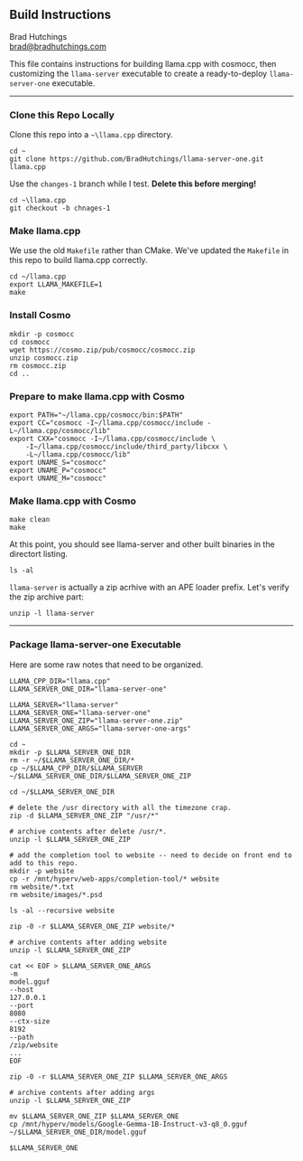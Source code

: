 ## Build Instructions

Brad Hutchings<br/>
brad@bradhutchings.com

This file contains instructions for building llama.cpp with cosmocc, then customizing the `llama-server` executable to create a ready-to-deploy `llama-server-one` executable.

---

### Clone this Repo Locally
Clone this repo into a `~\llama.cpp` directory.
```
cd ~
git clone https://github.com/BradHutchings/llama-server-one.git llama.cpp
```

Use the `changes-1` branch while I test. **Delete this before merging!**
```
cd ~\llama.cpp
git checkout -b chnages-1
```

### Make llama.cpp
We use the old `Makefile` rather than CMake. We've updated the `Makefile` in this repo to build llama.cpp correctly.
```
cd ~/llama.cpp
export LLAMA_MAKEFILE=1
make
```

### Install Cosmo
```
mkdir -p cosmocc
cd cosmocc
wget https://cosmo.zip/pub/cosmocc/cosmocc.zip
unzip cosmocc.zip
rm cosmocc.zip
cd ..
```

### Prepare to make llama.cpp with Cosmo
```
export PATH="~/llama.cpp/cosmocc/bin:$PATH"
export CC="cosmocc -I~/llama.cpp/cosmocc/include -L~/llama.cpp/cosmocc/lib"
export CXX="cosmocc -I~/llama.cpp/cosmocc/include \
    -I~/llama.cpp/cosmocc/include/third_party/libcxx \
    -L~/llama.cpp/cosmocc/lib"
export UNAME_S="cosmocc"
export UNAME_P="cosmocc"
export UNAME_M="cosmocc"
```

### Make llama.cpp with Cosmo
```
make clean
make
```

At this point, you should see llama-server and other built binaries in the directort listing.
```
ls -al
```

`llama-server` is actually a zip acrhive with an APE loader prefix. Let's verify the zip archive part:
```
unzip -l llama-server
```

---
### Package llama-server-one Executable

Here are some raw notes that need to be organized.
```
LLAMA_CPP_DIR="llama.cpp"
LLAMA_SERVER_ONE_DIR="llama-server-one"

LLAMA_SERVER="llama-server"
LLAMA_SERVER_ONE="llama-server-one"
LLAMA_SERVER_ONE_ZIP="llama-server-one.zip"
LLAMA_SERVER_ONE_ARGS="llama-server-one-args"

cd ~
mkdir -p $LLAMA_SERVER_ONE_DIR
rm -r ~/$LLAMA_SERVER_ONE_DIR/*
cp ~/$LLAMA_CPP_DIR/$LLAMA_SERVER ~/$LLAMA_SERVER_ONE_DIR/$LLAMA_SERVER_ONE_ZIP

cd ~/$LLAMA_SERVER_ONE_DIR

# delete the /usr directory with all the timezone crap.
zip -d $LLAMA_SERVER_ONE_ZIP "/usr/*"

# archive contents after delete /usr/*.
unzip -l $LLAMA_SERVER_ONE_ZIP 

# add the completion tool to website -- need to decide on front end to add to this repo.
mkdir -p website
cp -r /mnt/hyperv/web-apps/completion-tool/* website
rm website/*.txt
rm website/images/*.psd

ls -al --recursive website

zip -0 -r $LLAMA_SERVER_ONE_ZIP website/*

# archive contents after adding website
unzip -l $LLAMA_SERVER_ONE_ZIP 

cat << EOF > $LLAMA_SERVER_ONE_ARGS
-m
model.gguf
--host
127.0.0.1
--port
8080
--ctx-size
8192
--path
/zip/website
...
EOF

zip -0 -r $LLAMA_SERVER_ONE_ZIP $LLAMA_SERVER_ONE_ARGS

# archive contents after adding args
unzip -l $LLAMA_SERVER_ONE_ZIP 

mv $LLAMA_SERVER_ONE_ZIP $LLAMA_SERVER_ONE
cp /mnt/hyperv/models/Google-Gemma-1B-Instruct-v3-q8_0.gguf ~/$LLAMA_SERVER_ONE_DIR/model.gguf

$LLAMA_SERVER_ONE
```


